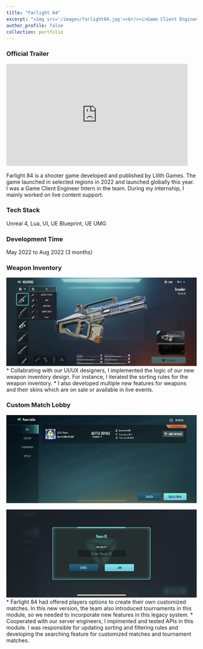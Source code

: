 ```yaml
---
title: "Farlight 84"
excerpt: "<img src='/images/farlight84.jpg'><br/><i>Game Client Engineer Intern / Unreal 4 / PC & Mobile<i>"
author_profile: false
collection: portfolio
---
```


### Official Trailer

<iframe width="480" height="270"
src="https://www.youtube.com/embed/OGudj7-oZo4?
&autoplay=1"frameborder="0"
allowfullscreen></iframe>

Farlight 84 is a shooter game developed and published by Lilith Games. The game launched in selected regions in 2022 and launched globally this year. I was a Game Client Engineer Intern in the team. During my internship, I mainly worked on live content support.

### Tech Stack
Unreal 4, Lua, UI, UE Blueprint, UE UMG

### Development Time
May 2022 to Aug 2022 (3 months)

### Weapon Inventory
<img src='/images/farlight_weapon1_small.png'>
* Collabrating with our UI/UX designers, I implemented the logic of our new weapon inventory design. For instance, I iterated the sorting rules for the weapon inventory.
* I also developed multiple new features for weapons and their skins which are on sale or available in live events.  

### Custom Match Lobby
<img src='/images/farlight_room_small.png'><br/>

<img src='/images/farlight_roomsearch_small.png'>
* Farlight 84 had offered players options to create their own customized matches. In this new version, the team also introduced tournaments in this module, so we needed to incorporate new features in this legacy system. 
* Cooperated with our server engineers, I implmented and tested APIs in this module. I was responsible for updating sorting and filtering rules and developing the searching feature for customized matches and tournament matches.
